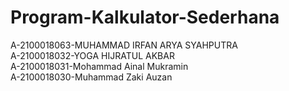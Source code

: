 # Program-Kalkulator-Sederhana

 A-2100018063-MUHAMMAD IRFAN ARYA SYAHPUTRA </br>
 A-2100018032-YOGA HIJRATUL AKBAR </br>
 A-2100018031-Mohammad Ainal Mukramin </br>
 A-2100018030-Muhammad Zaki Auzan </br>
